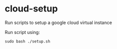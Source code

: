# cloud-setup
Run scripts to setup a google cloud virtual instance

Run script using:

```shell
sudo bash ./setup.sh
```
